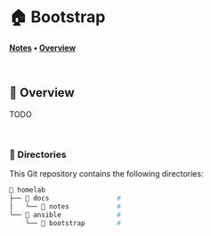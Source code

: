 # 🏠 Bootstrap

**[Notes](#Notes) • [Overview](#📖-Overview)**

<br>

## 📖 Overview

TODO

<br>

### 📁 Directories

This Git repository contains the following directories:

```zsh
📁 homelab
├── 📁 docs                 # 
│   └── 📁 notes            #          
└── 📁 ansible              # 
    └── 📁 bootstrap        # 
```

